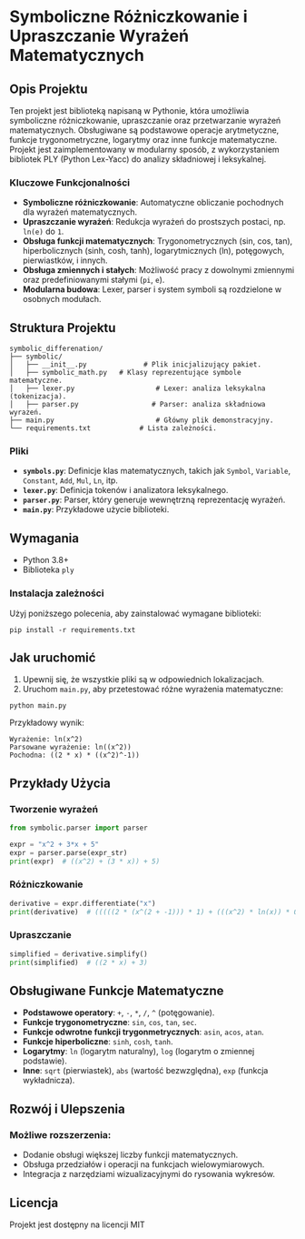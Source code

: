 # Symboliczne Różniczkowanie i Upraszczanie Wyrażeń Matematycznych

## Opis Projektu
Ten projekt jest biblioteką napisaną w Pythonie, która umożliwia symboliczne różniczkowanie, upraszczanie oraz przetwarzanie wyrażeń matematycznych. Obsługiwane są podstawowe operacje arytmetyczne, funkcje trygonometryczne, logarytmy oraz inne funkcje matematyczne. Projekt jest zaimplementowany w modularny sposób, z wykorzystaniem bibliotek PLY (Python Lex-Yacc) do analizy składniowej i leksykalnej.

### Kluczowe Funkcjonalności
- **Symboliczne różniczkowanie**: Automatyczne obliczanie pochodnych dla wyrażeń matematycznych.
- **Upraszczanie wyrażeń**: Redukcja wyrażeń do prostszych postaci, np. `ln(e)` do `1`.
- **Obsługa funkcji matematycznych**: Trygonometrycznych (sin, cos, tan), hiperbolicznych (sinh, cosh, tanh), logarytmicznych (ln), potęgowych, pierwiastków, i innych.
- **Obsługa zmiennych i stałych**: Możliwość pracy z dowolnymi zmiennymi oraz predefiniowanymi stałymi (`pi`, `e`).
- **Modularna budowa**: Lexer, parser i system symboli są rozdzielone w osobnych modułach.

## Struktura Projektu

```
symbolic_differenation/
├── symbolic/
│   ├── __init__.py              # Plik inicjalizujący pakiet.
│   ├── symbolic_math.py   # Klasy reprezentujące symbole matematyczne.
│   ├── lexer.py                    # Lexer: analiza leksykalna (tokenizacja).
│   ├── parser.py                  # Parser: analiza składniowa wyrażeń.
├── main.py                         # Główny plik demonstracyjny.
└── requirements.txt            # Lista zależności.
```

### Pliki
- **`symbols.py`**: Definicje klas matematycznych, takich jak `Symbol`, `Variable`, `Constant`, `Add`, `Mul`, `Ln`, itp.
- **`lexer.py`**: Definicja tokenów i analizatora leksykalnego.
- **`parser.py`**: Parser, który generuje wewnętrzną reprezentację wyrażeń.
- **`main.py`**: Przykładowe użycie biblioteki.

## Wymagania
- Python 3.8+
- Biblioteka `ply`

### Instalacja zależności
Użyj poniższego polecenia, aby zainstalować wymagane biblioteki:

```
pip install -r requirements.txt
```

## Jak uruchomić
1. Upewnij się, że wszystkie pliki są w odpowiednich lokalizacjach.
2. Uruchom `main.py`, aby przetestować różne wyrażenia matematyczne:

```
python main.py
```

Przykładowy wynik:
```
Wyrażenie: ln(x^2)
Parsowane wyrażenie: ln((x^2))
Pochodna: ((2 * x) * ((x^2)^-1))
```

## Przykłady Użycia

### Tworzenie wyrażeń
```python
from symbolic.parser import parser

expr = "x^2 + 3*x + 5"
expr = parser.parse(expr_str)
print(expr)  # ((x^2) + (3 * x)) + 5)
```

### Różniczkowanie
```python
derivative = expr.differentiate("x")
print(derivative)  # (((((2 * (x^(2 + -1))) * 1) + (((x^2) * ln(x)) * 0)) + ((0 * x) + (3 * 1))) + 0)
```

### Upraszczanie
```python
simplified = derivative.simplify()
print(simplified)  # ((2 * x) + 3)
```

## Obsługiwane Funkcje Matematyczne
- **Podstawowe operatory**: `+`, `-`, `*`, `/`, `^` (potęgowanie).
- **Funkcje trygonometryczne**: `sin`, `cos`, `tan`, `sec`.
- **Funkcje odwrotne funkcji trygonmetrycznych**: `asin`, `acos`, `atan`.
- **Funkcje hiperboliczne**: `sinh`, `cosh`, `tanh`.
- **Logarytmy**: `ln` (logarytm naturalny), `log` (logarytm o zmiennej podstawie).
- **Inne**: `sqrt` (pierwiastek), `abs` (wartość bezwzględna), `exp` (funkcja wykładnicza).

## Rozwój i Ulepszenia
### Możliwe rozszerzenia:
- Dodanie obsługi większej liczby funkcji matematycznych.
- Obsługa przedziałów i operacji na funkcjach wielowymiarowych.
- Integracja z narzędziami wizualizacyjnymi do rysowania wykresów.

## Licencja
Projekt jest dostępny na licencji MIT
